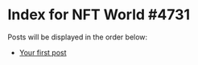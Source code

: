 # Index for NFT World #4731
Posts will be displayed in the order below:

- [Your first post](./001-first.md)

